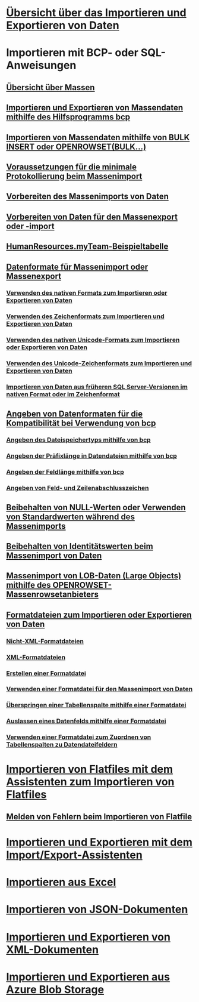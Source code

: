 # [Übersicht über das Importieren und Exportieren von Daten](overview-import-export.md)
# Importieren mit BCP- oder SQL-Anweisungen
## [Übersicht über Massen](bulk-import-and-export-of-data-sql-server.md)  
## [Importieren und Exportieren von Massendaten mithilfe des Hilfsprogramms bcp](import-and-export-bulk-data-by-using-the-bcp-utility-sql-server.md)  
## [Importieren von Massendaten mithilfe von BULK INSERT oder OPENROWSET(BULK...)](import-bulk-data-by-using-bulk-insert-or-openrowset-bulk-sql-server.md)  
## [Voraussetzungen für die minimale Protokollierung beim Massenimport](prerequisites-for-minimal-logging-in-bulk-import.md)  
## [Vorbereiten des Massenimports von Daten](prepare-to-bulk-import-data-sql-server.md)  
## [Vorbereiten von Daten für den Massenexport oder -import](prepare-data-for-bulk-export-or-import-sql-server.md)  
## [HumanResources.myTeam-Beispieltabelle](humanresources-myteam-sample-table-sql-server.md)  
## [Datenformate für Massenimport oder Massenexport](data-formats-for-bulk-import-or-bulk-export-sql-server.md)  
### [Verwenden des nativen Formats zum Importieren oder Exportieren von Daten](use-native-format-to-import-or-export-data-sql-server.md)  
### [Verwenden des Zeichenformats zum Importieren und Exportieren von Daten](use-character-format-to-import-or-export-data-sql-server.md)  
### [Verwenden des nativen Unicode-Formats zum Importieren oder Exportieren von Daten](use-unicode-native-format-to-import-or-export-data-sql-server.md)  
### [Verwenden des Unicode-Zeichenformats zum Importieren und Exportieren von Daten](use-unicode-character-format-to-import-or-export-data-sql-server.md)  
### [Importieren von Daten aus früheren SQL Server-Versionen im nativen Format oder im Zeichenformat](import-native-and-character-format-data-from-earlier-versions-of-sql-server.md)  
## [Angeben von Datenformaten für die Kompatibilität bei Verwendung von bcp](specify-data-formats-for-compatibility-when-using-bcp-sql-server.md)  
### [Angeben des Dateispeichertyps mithilfe von bcp](specify-file-storage-type-by-using-bcp-sql-server.md)  
### [Angeben der Präfixlänge in Datendateien mithilfe von bcp](specify-prefix-length-in-data-files-by-using-bcp-sql-server.md)  
### [Angeben der Feldlänge mithilfe von bcp](specify-field-length-by-using-bcp-sql-server.md)  
### [Angeben von Feld- und Zeilenabschlusszeichen](specify-field-and-row-terminators-sql-server.md)  
## [Beibehalten von NULL-Werten oder Verwenden von Standardwerten während des Massenimports](keep-nulls-or-use-default-values-during-bulk-import-sql-server.md)  
## [Beibehalten von Identitätswerten beim Massenimport von Daten](keep-identity-values-when-bulk-importing-data-sql-server.md)  
## [Massenimport von LOB-Daten (Large Objects) mithilfe des OPENROWSET-Massenrowsetanbieters](bulk-import-large-object-data-with-openrowset-bulk-rowset-provider.md)  
## [Formatdateien zum Importieren oder Exportieren von Daten](format-files-for-importing-or-exporting-data-sql-server.md)  
### [Nicht-XML-Formatdateien](non-xml-format-files-sql-server.md)  
### [XML-Formatdateien](xml-format-files-sql-server.md)  
### [Erstellen einer Formatdatei](create-a-format-file-sql-server.md)  
### [Verwenden einer Formatdatei für den Massenimport von Daten](use-a-format-file-to-bulk-import-data-sql-server.md)  
### [Überspringen einer Tabellenspalte mithilfe einer Formatdatei](use-a-format-file-to-skip-a-table-column-sql-server.md)  
### [Auslassen eines Datenfelds mithilfe einer Formatdatei](use-a-format-file-to-skip-a-data-field-sql-server.md)  
### [Verwenden einer Formatdatei zum Zuordnen von Tabellenspalten zu Datendateifeldern](use-a-format-file-to-map-table-columns-to-data-file-fields-sql-server.md)
# [Importieren von Flatfiles mit dem Assistenten zum Importieren von Flatfiles](import-flat-file-wizard.md)
## [Melden von Fehlern beim Importieren von Flatfile](reporting-import-flat-file-failures.md)
# [Importieren und Exportieren mit dem Import/Export-Assistenten](../../integration-services/import-export-data/import-and-export-data-with-the-sql-server-import-and-export-wizard.md)
# [Importieren aus Excel](import-data-from-excel-to-sql.md) 
# [Importieren von JSON-Dokumenten](../json/import-json-documents-into-sql-server.md)
# [Importieren und Exportieren von XML-Dokumenten](examples-of-bulk-import-and-export-of-xml-documents-sql-server.md)  
# [Importieren und Exportieren aus Azure Blob Storage](examples-of-bulk-access-to-data-in-azure-blob-storage.md)  
